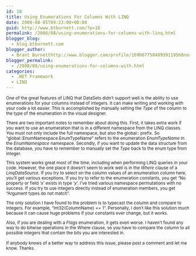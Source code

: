 ```yaml
---
id: 18
title: Using Enumerations For Columns With LINQ
date: 2008-08-05T09:23:00+00:00
guid: http://www.btburnett.com/?p=18
permalink: /2008/08/using-enumerations-for-columns-with-linq.html
blogger_blog:
  - blog.btburnett.com
blogger_author:
  - Brant Burnetthttp://www.blogger.com/profile/16900775048939119568noreply@blogger.com
blogger_permalink:
  - /2008/08/using-enumerations-for-columns-with.html
categories:
  - .NET Framework
  - LINQ
---
```

<div xmlns='http://www.w3.org/1999/xhtml'>
  <small>One of the great features of LINQ that DataSets didn&#8217;t support well is the ability to use enumerations for your columns instead of integers. It can make writing and working with your code a lot easier. This is accomplished by manually setting the <em>Type</em> of the column to the type of the enumeration in the visual designer.</p>

  <p>
    There are two important notes to remember about doing this. First, it takes extra work if you want to use an enumeration that is in a different namespace from the LINQ classes. You must not only include the full namespace, but also the global:: prefix. So &#8220;global::EnumNamespace.EnumTypeName&#8221; refers to the enumeration <i>EnumTypeName</i> in the <i>EnumNamespace</i> namespace. Secondly, if you want to update the data structure from the database, you have to remember to manually set the <i>Type</i> back to the enum type from integer.
  </p>

  <p>
    This system works great most of the time, including when performing LINQ queries in your code. However, the one place it doesn&#8217;t seem to work well is in the <i>Where</i> clause of a <i>LinqDataSource</i>. If you try to select on the column values of an enumeration column here, you&#8217;ll get various exceptions. If you try to refer to the enumeration constants, you get &#8220;No property or field &#8216;<i>x</i>&#8216; exists in type &#8216;<i>y</i>&#8216;. I&#8217;ve tried various namespace permutations with no success. If you try to use integers directly instead of enumeration members, you get &#8220;Argument types do not match&#8221;.
  </p>

  <p>
    The only solution I have found to the problem is to typecast the column and compare to integers. For example, &#8220;Int32(ColumnName) == 1&#8221;. Personally, I don&#8217;t like this solution much because it can cause huge problems if your constants ever change, but it works.
  </p>

  <p>
    Also, if you are dealing with a <i>Flags</i> enumeration, it gets even worse. I haven&#8217;t found any way to do bitwise operations in the Where clause, so you have to compare the column to all possible integers that contain the bits you are interested in.
  </p>

  <p>
    If anybody knows of a better way to address this issue, please post a comment and let me know. Thanks.<br /></small></div>
